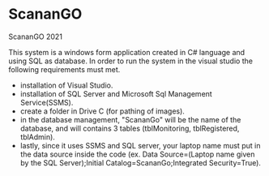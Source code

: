 # ScananGO
ScananGO 2021

This system is a windows form application created in C# language and using SQL as database. In order to run the system in the visual studio the 
following requirements must met.
  - installation of Visual Studio.
  - installation of SQL Server and Microsoft Sql Management Service(SSMS).
  - create a folder in Drive C (for pathing of images).
  - in the database management, "ScananGo" will be the name of the database, and will contains 3 tables (tblMonitoring, tblRegistered, tblAdmin).
  - lastly, since it uses SSMS and SQL server, your laptop name must put in the data source inside the code (ex. Data Source=(Laptop name given by the SQL Server);Initial    Catalog=ScananGo;Integrated Security=True).


  
